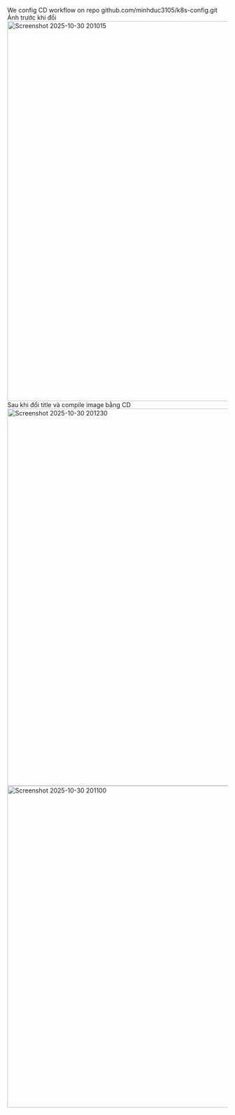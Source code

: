 We config CD workflow on repo github.com/minhduc3105/k8s-config.git
Ảnh trước khi đổi
<img width="1919" height="869" alt="Screenshot 2025-10-30 201015" src="https://github.com/user-attachments/assets/f22cb9c7-51c5-4536-9f94-b620b0bc4712" />
Sau khi đổi title và compile image bằng CD
<img width="1919" height="863" alt="Screenshot 2025-10-30 201230" src="https://github.com/user-attachments/assets/24e491b7-eb63-4651-a53a-9e2e1d2217de" />
<img width="1179" height="736" alt="Screenshot 2025-10-30 201100" src="https://github.com/user-attachments/assets/0e7b7e4f-528c-47de-a75d-3577623ac4ab" />
